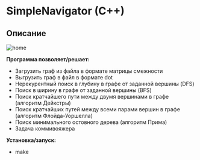 <!DOCTYPE html>
<html>

<head>
    <title>SimpleNavigator (C++)</title>
</head>

<body>

# SimpleNavigator (C++)

## Описание
![home](src/im/home.png)

**Программа позволяет/решает:**
- Загрузить граф из файла в формате матрицы смежности
- Выгрузить граф в файл в формате dot
- Нерекурентный поиск в глубину в графе от заданной вершины (DFS)
- Поиск в ширину в графе от заданной вершины (BFS)
- Поиск кратчайшего пути между двумя вершинами в графе (алгоритм Дейкстры)
- Поиск кратчайших путей между всеми парами вершин в графе (алгоритм Флойда-Уоршелла)
- Поиск минимального остовного дерева (алгоритм Прима)
- Задача коммивояжера

**Установка/запуск:**
- make

